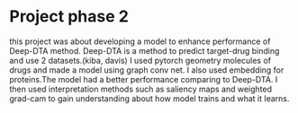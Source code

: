 # Project phase 2
this project was about developing a model to enhance performance of Deep-DTA method. Deep-DTA is a method to predict target-drug binding and use 2 datasets.(kiba, davis)
I used pytorch geometry molecules of drugs and made a model using graph conv net. I also used embedding for proteins.The model had a better performance comparing to Deep-DTA.
I then used interpretation methods such as saliency maps and weighted grad-cam to gain understanding about how model trains and what it learns.
